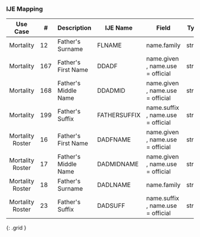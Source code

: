 ### IJE Mapping

| **Use Case** |  **#**   |  **Description**  | **IJE Name**  |  **Field**  |  **Type**  | **Value Set**  |
| :---------: | --------------- | ------------ | ------------- | ---------- | ---------- | -------------- |
| Mortality | 12 | Father's Surname | FLNAME | name.family |string |- |
| Mortality | 167 | Father's First Name | DDADF | name.given , name.use = official |string |- |
| Mortality | 168 | Father's Middle Name | DDADMID | name.given , name.use = official |string |- |
| Mortality | 199 | Father's Suffix | FATHERSUFFIX | name.suffix , name.use = official |string |- |
| Mortality Roster | 16 | Father's First Name | DADFNAME | name.given , name.use = official |string |- |
| Mortality Roster | 17 | Father's Middle Name | DADMIDNAME | name.given , name.use = official |string |- |
| Mortality Roster | 18 | Father's Surname | DADLNAME | name.family |string |- |
| Mortality Roster | 23 | Father's Suffix | DADSUFF | name.suffix , name.use = official |string |- |
{: .grid }
